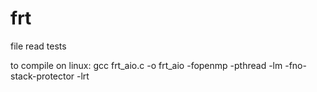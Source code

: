 frt
===

file read tests

to compile on linux:
gcc  frt_aio.c -o frt_aio  -fopenmp -pthread -lm -fno-stack-protector -lrt

